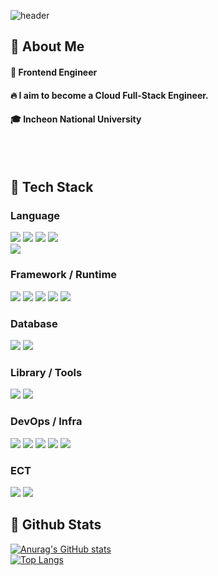 
<div>
  
  <!--Header-->
  ![header](https://capsule-render.vercel.app/api?type=waving&color=gradient&height=300&section=header&text=Welcome%20to%20my%20Github)
  
</div>

<div>
  <!--Body-->
  
  ## 👀 About Me
  #### :raising_hand: Frontend Engineer<br/>
  #### :fire: I aim to become a Cloud Full-Stack Engineer.<br/>
  #### :mortar_board: Incheon National University
  <br/>
  <br/>
  
  ## 🧱 Tech Stack
  ### Language 
   <!--HTML5-->
  <img src="https://img.shields.io/badge/HTML5-E34F26?style=flat-square&logo=HTML5&logoColor=white"/>
  <!--CSS-->
  <img src="https://img.shields.io/badge/CSS3-1572B6?style=flat-square&logo=CSS3&logoColor=white"/>
   <!--JavaScript-->
  <img src="https://img.shields.io/badge/JavaScript-F7DF1E?style=flat-square&logo=JavaScript&logoColor=white"/>
  <!--TypeScript-->
  <img src="https://img.shields.io/badge/typescript-3178C6?style=flat-square&logo=typescript&logoColor=white"/>
  <br/>
  <!--Python-->
  <img src="https://img.shields.io/badge/python-3776AB?style=flat-square&logo=python&logoColor=white"/>
  
  ### Framework / Runtime
  <img src="https://img.shields.io/badge/React-61DAFB?style=flat-square&logo=React&logoColor=white"/> 
  <img src="https://img.shields.io/badge/React Native-61DAFB?style=flat-square&logo=React&logoColor=white"/> 
  <img src="https://img.shields.io/badge/Expo-000020?style=flat-square&logo=Expo&logoColor=white"/> 
  <img src="https://img.shields.io/badge/Flutter-02569B?style=flat-square&logo=Flutter&logoColor=white"/> 
  <img src="https://img.shields.io/badge/Unity-000000?style=flat-square&logo=Unity&logoColor=white"/>
  
  ### Database
  <img src="https://img.shields.io/badge/MongoDB-47A248?style=flat-square&logo=MongoDB&logoColor=white"/> 
  <img src="https://img.shields.io/badge/MongoDB Atlas-47A248?style=flat-square&logo=MongoDB&logoColor=white"/>

 ### Library / Tools
<img src="https://img.shields.io/badge/Selenium-43B02A?style=flat-square&logo=Selenium&logoColor=white"/> 
<img src="https://img.shields.io/badge/Chart.js-FF6384?style=flat-square&logo=Chart.js&logoColor=white"/>

 ### DevOps / Infra
<img src="https://img.shields.io/badge/Docker-2496ED?style=flat-square&logo=Docker&logoColor=white"/> 
<img src="https://img.shields.io/badge/Docker Compose-2496ED?style=flat-square&logo=Docker&logoColor=white"/> 
<img src="https://img.shields.io/badge/GitHub Actions-2088FF?style=flat-square&logo=GitHub-Actions&logoColor=white"/> 
<img src="https://img.shields.io/badge/Nginx-009639?style=flat-square&logo=nginx&logoColor=white"/> 
<img src="https://img.shields.io/badge/Amazon EC2-FF9900?style=flat-square&logo=Amazon-AWS&logoColor=white"/>

 ### ECT
 <img src="https://img.shields.io/badge/Slack-4A154B?style=flat-square&logo=Slack&logoColor=white"/> 
 <img src="https://img.shields.io/badge/GitHub Pages-222222?style=flat-square&logo=GitHub-Pages&logoColor=white"/>
  
  ## 🤔 Github Stats
  [![Anurag's GitHub stats](https://github-readme-stats.vercel.app/api?username=kgs9843)](https://github.com/anuraghazra/github-readme-stats)
  <br/>
  [![Top Langs](https://github-readme-stats.vercel.app/api/top-langs/?username=kgs9843)](https://github.com/anuraghazra/github-readme-stats)
  
</div>

<!--
**kgs9843** is a ✨ _special_ ✨ repository because its `README.md` (this file) appears on your GitHub profile.

Here are some ideas to get you started:
- Hi there 👋
- 🔭 I’m currently working on ...
- 🌱 I’m currently learning ...
- 👯 I’m looking to collaborate on ...
- 🤔 I’m looking for help with ...
- 💬 Ask me about ...
- 📫 How to reach me: ...
- 😄 Pronouns: ...
- ⚡ Fun fact: ...
-->
